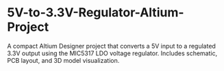 # 5V-to-3.3V-Regulator-Altium-Project
A compact Altium Designer project that converts a 5V input to a regulated 3.3V output using the MIC5317 LDO voltage regulator. Includes schematic, PCB layout, and 3D model visualization.
